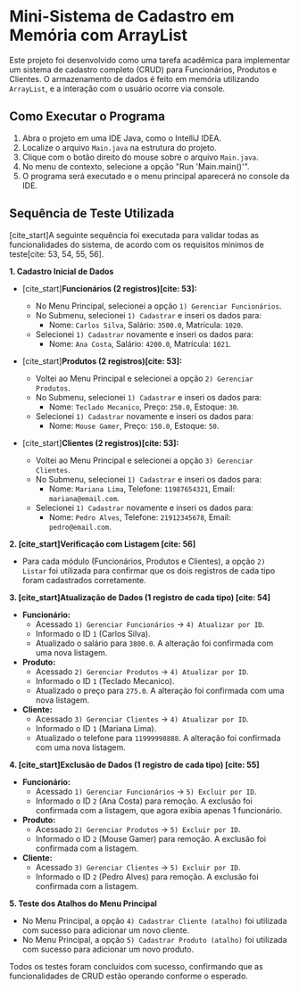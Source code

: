 # Mini-Sistema de Cadastro em Memória com ArrayList

Este projeto foi desenvolvido como uma tarefa acadêmica para implementar um sistema de cadastro completo (CRUD) para Funcionários, Produtos e Clientes. O armazenamento de dados é feito em memória utilizando `ArrayList`, e a interação com o usuário ocorre via console.

## Como Executar o Programa

1.  Abra o projeto em uma IDE Java, como o IntelliJ IDEA.
2.  Localize o arquivo `Main.java` na estrutura do projeto.
3.  Clique com o botão direito do mouse sobre o arquivo `Main.java`.
4.  No menu de contexto, selecione a opção "Run 'Main.main()'".
5.  O programa será executado e o menu principal aparecerá no console da IDE.

## Sequência de Teste Utilizada

[cite_start]A seguinte sequência foi executada para validar todas as funcionalidades do sistema, de acordo com os requisitos mínimos de teste[cite: 53, 54, 55, 56].

**1. Cadastro Inicial de Dados**
* [cite_start]**Funcionários (2 registros)[cite: 53]:**
    * No Menu Principal, selecionei a opção `1) Gerenciar Funcionários`.
    * No Submenu, selecionei `1) Cadastrar` e inseri os dados para:
        * Nome: `Carlos Silva`, Salário: `3500.0`, Matrícula: `1020`.
    * Selecionei `1) Cadastrar` novamente e inseri os dados para:
        * Nome: `Ana Costa`, Salário: `4200.0`, Matrícula: `1021`.

* [cite_start]**Produtos (2 registros)[cite: 53]:**
    * Voltei ao Menu Principal e selecionei a opção `2) Gerenciar Produtos`.
    * No Submenu, selecionei `1) Cadastrar` e inseri os dados para:
        * Nome: `Teclado Mecanico`, Preço: `250.0`, Estoque: `30`.
    * Selecionei `1) Cadastrar` novamente e inseri os dados para:
        * Nome: `Mouse Gamer`, Preço: `150.0`, Estoque: `50`.

* [cite_start]**Clientes (2 registros)[cite: 53]:**
    * Voltei ao Menu Principal e selecionei a opção `3) Gerenciar Clientes`.
    * No Submenu, selecionei `1) Cadastrar` e inseri os dados para:
        * Nome: `Mariana Lima`, Telefone: `11987654321`, Email: `mariana@email.com`.
    * Selecionei `1) Cadastrar` novamente e inseri os dados para:
        * Nome: `Pedro Alves`, Telefone: `21912345678`, Email: `pedro@email.com`.

**2. [cite_start]Verificação com Listagem [cite: 56]**
* Para cada módulo (Funcionários, Produtos e Clientes), a opção `2) Listar` foi utilizada para confirmar que os dois registros de cada tipo foram cadastrados corretamente.

**3. [cite_start]Atualização de Dados (1 registro de cada tipo) [cite: 54]**
* **Funcionário:**
    * Acessado `1) Gerenciar Funcionários` -> `4) Atualizar por ID`.
    * Informado o ID `1` (Carlos Silva).
    * Atualizado o salário para `3800.0`. A alteração foi confirmada com uma nova listagem.
* **Produto:**
    * Acessado `2) Gerenciar Produtos` -> `4) Atualizar por ID`.
    * Informado o ID `1` (Teclado Mecanico).
    * Atualizado o preço para `275.0`. A alteração foi confirmada com uma nova listagem.
* **Cliente:**
    * Acessado `3) Gerenciar Clientes` -> `4) Atualizar por ID`.
    * Informado o ID `1` (Mariana Lima).
    * Atualizado o telefone para `11999998888`. A alteração foi confirmada com uma nova listagem.

**4. [cite_start]Exclusão de Dados (1 registro de cada tipo) [cite: 55]**
* **Funcionário:**
    * Acessado `1) Gerenciar Funcionários` -> `5) Excluir por ID`.
    * Informado o ID `2` (Ana Costa) para remoção. A exclusão foi confirmada com a listagem, que agora exibia apenas 1 funcionário.
* **Produto:**
    * Acessado `2) Gerenciar Produtos` -> `5) Excluir por ID`.
    * Informado o ID `2` (Mouse Gamer) para remoção. A exclusão foi confirmada com a listagem.
* **Cliente:**
    * Acessado `3) Gerenciar Clientes` -> `5) Excluir por ID`.
    * Informado o ID `2` (Pedro Alves) para remoção. A exclusão foi confirmada com a listagem.

**5. Teste dos Atalhos do Menu Principal**
* No Menu Principal, a opção `4) Cadastrar Cliente (atalho)` foi utilizada com sucesso para adicionar um novo cliente.
* No Menu Principal, a opção `5) Cadastrar Produto (atalho)` foi utilizada com sucesso para adicionar um novo produto.

Todos os testes foram concluídos com sucesso, confirmando que as funcionalidades de CRUD estão operando conforme o esperado.
